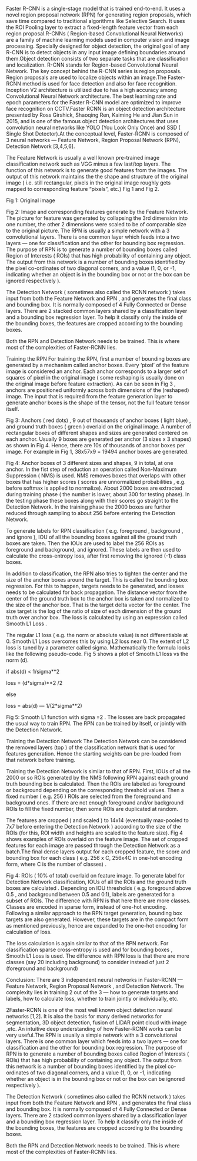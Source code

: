 Faster R-CNN is a single-stage model that is trained end-to-end. It uses a novel region proposal network (RPN) for generating region proposals, which save time compared to traditional algorithms like Selective Search. It uses the ROI Pooling layer to extract a fixed-length feature vector from each region proposal.R-CNNs ( Region-based Convolutional Neural Networks) are a family of machine learning models used in computer vision and image processing. Specially designed for object detection, the original goal of any R-CNN is to detect objects in any input image defining boundaries around them.Object detection consists of two separate tasks that are classification and localization. R-CNN stands for Region-based Convolutional Neural Network. The key concept behind the R-CNN series is region proposals. Region proposals are used to localize objects within an image.The Faster-RCNN method is used for face detection and also for face recognition. Inception V2 architecture is utilized due to has a high accuracy among Convolutional Neural Network architecture. The best learning rate and epoch parameters for the Faster R-CNN model are optimized to improve face recognition on CCTV.Faster RCNN is an object detection architecture presented by Ross Girshick, Shaoqing Ren, Kaiming He and Jian Sun in 2015, and is one of the famous object detection architectures that uses convolution neural networks like YOLO (You Look Only Once) and SSD ( Single Shot Detector).At the conceptual level, Faster-RCNN is composed of 3 neural networks — Feature Network, Region Proposal Network (RPN), Detection Network [3,4,5,6].

The Feature Network is usually a well known pre-trained image classification network such as VGG minus a few last/top layers. The function of this network is to generate good features from the images. The output of this network maintains the the shape and structure of the original image ( i.e. still rectangular, pixels in the original image roughly gets mapped to corresponding feature “pixels”, etc.) Fig 1 and Fig 2.


Fig 1: Original image

Fig 2: Image and corresponding features generate by the Feature Network. The picture for feature was generated by collapsing the 3rd dimension into one number, the other 2 dimensions were scaled to be of comparable size to the original picture.
The RPN is usually a simple network with a 3 convolutional layers. There is one common layer which feeds into a two layers — one for classification and the other for bounding box regression. The purpose of RPN is to generate a number of bounding boxes called Region of Interests ( ROIs) that has high probability of containing any object. The output from this network is a number of bounding boxes identified by the pixel co-ordinates of two diagonal corners, and a value (1, 0, or -1, indicating whether an object is in the bounding box or not or the box can be ignored respectively ).

The Detection Network ( sometimes also called the RCNN network ) takes input from both the Feature Network and RPN , and generates the final class and bounding box. It is normally composed of 4 Fully Connected or Dense layers. There are 2 stacked common layers shared by a classification layer and a bounding box regression layer. To help it classify only the inside of the bounding boxes, the features are cropped according to the bounding boxes.

Both the RPN and Detection Network needs to be trained. This is where most of the complexities of Faster-RCNN lies.

Training the RPN
For training the RPN, first a number of bounding boxes are generated by a mechanism called anchor boxes. Every ‘pixel’ of the feature image is considered an anchor. Each anchor corresponds to a larger set of squares of pixel in the original image ( some reshaping is usually done on the original image before feature extraction). As can be seen in Fig 3 , anchors are positioned uniformly across both dimensions of the (reshaped) image. The input that is required from the feature generation layer to generate anchor boxes is the shape of the tensor, not the full feature tensor itself.


Fig 3: Anchors ( red dots) , 9 out of thousands of anchor boxes ( light blue) , and ground truth boxes ( green ) overlaid on the original image.
A number of rectangular boxes of different shapes and sizes are generated centered on each anchor. Usually 9 boxes are generated per anchor (3 sizes x 3 shapes) as shown in Fig 4. Hence, there are 10s of thousands of anchor boxes per image. For example in Fig 1, 38x57x9 = 19494 anchor boxes are generated.


Fig 4: Anchor boxes of 3 different sizes and shapes, 9 in total, at one anchor.
In the fist step of reduction an operation called Non-Maximum Suppression ( NMS) is used. NMS removes boxes that overlaps with other boxes that has higher scores ( scores are unnormalized probabilities , e.g. before softmax is applied to normalize). About 2000 boxes are extracted during training phase ( the number is lower, about 300 for testing phase). In the testing phase these boxes along with their scores go straight to the Detection Network. In the training phase the 2000 boxes are further reduced through sampling to about 256 before entering the Detection Network.

To generate labels for RPN classification ( e.g. foreground , background , and ignore ), IOU of all the bounding boxes against all the ground truth boxes are taken. Then the IOUs are used to label the 256 ROIs as foreground and background, and ignored. These labels are then used to calculate the cross-entropy loss, after first removing the ignored (-1) class boxes.

In addition to classification, the RPN also tries to tighten the center and the size of the anchor boxes around the target. This is called the bounding box regression. For this to happen, targets needs to be generated, and losses needs to be calculated for back propagation. The distance vector from the center of the ground truth box to the anchor box is taken and normalized to the size of the anchor box. That is the target delta vector for the center. The size target is the log of the ratio of size of each dimension of the ground truth over anchor box. The loss is calculated by using an expression called Smooth L1 Loss .

The regular L1 loss ( e.g. the norm or absolute value) is not differentiable at 0. Smooth L1 Loss overcomes this by using L2 loss near 0. The extent of L2 loss is tuned by a parameter called sigma. Mathematically the formula looks like the following pseudo-code. Fig 5 shows a plot of Smooth L1 loss vs the norm (d).

if abs(d) < 1/sigma**2

loss = (d*sigma)**2 /2

else

loss = abs(d) — 1/(2*sigma**2)


Fig 5: Smooth L1 function with sigma =2 .
The losses are back propagated the usual way to train RPN. The RPN can be trained by itself, or jointly with the Detection Network.

Training the Detection Network
The Detection Network can be considered the removed layers (top ) of the classification network that is used for features generation. Hence the starting weights can be pre-loaded from that network before training.

Training the Detection Network is similar to that of RPN. First, IOUs of all the 2000 or so ROIs generated by the NMS following RPN against each ground truth bounding box is calculated. Then the ROIs are labeled as foreground or background depending on the corresponding threshold values. Then a fixed number ( e.g. 256 ) ROIs are selected from the foreground and background ones. If there are not enough foreground and/or background ROIs to fill the fixed number, then some ROIs are duplicated at random.

The features are cropped ( and scaled ) to 14x14 (eventually max-pooled to 7x7 before entering the Detection Network ) according to the size of the ROIs (for this, ROI width and heights are scaled to the feature size). Fig 4 shows examples of ROIs overlaid on the feature image. The set of cropped features for each image are passed through the Detection Network as a batch.The final dense layers output for each cropped feature, the score and bounding box for each class ( e.g. 256 x C, 256x4C in one-hot encoding form, where C is the number of classes) .


Fig 4: ROIs ( 10% of total) overlaid on feature image.
To generate label for Detection Network classification, IOUs of all the ROIs and the ground truth boxes are calculated . Depending on IOU thresholds ( e.g. foreground above 0.5 , and background between 0.5 and 0.1), labels are generated for a subset of ROIs. The difference with RPN is that here there are more classes. Classes are encoded in sparse form, instead of one-hot encoding. Following a similar approach to the RPN target generation, bounding box targets are also generated. However, these targets are in the compact form as mentioned previously, hence are expanded to the one-hot encoding for calculation of loss.

The loss calculation is again similar to that of the RPN network. For classification sparse cross-entropy is used and for bounding boxes , Smooth L1 Loss is used. The difference with RPN loss is that there are more classes (say 20 including background) to consider instead of just 2 (foreground and background)

Conclusion:
There are 3 independent neural networks in Faster-RCNN — Feature Network, Region Proposal Network , and Detection Network. The complexity lies in training 2 out of the 3 — how to generate targets and labels, how to calculate loss, whether to train jointly or individually, etc.



2Faster-RCNN is one of the most well known object detection neural networks [1,2]. It is also the basis for many derived networks for segmentation, 3D object detection, fusion of LIDAR point cloud with image ,etc. An intuitive deep understanding of how Faster-RCNN works can be very useful.The RPN is usually a simple network with a 3 convolutional layers. There is one common layer which feeds into a two layers — one for classification and the other for bounding box regression. The purpose of RPN is to generate a number of bounding boxes called Region of Interests ( ROIs) that has high probability of containing any object. The output from this network is a number of bounding boxes identified by the pixel co-ordinates of two diagonal corners, and a value (1, 0, or -1, indicating whether an object is in the bounding box or not or the box can be ignored respectively ).

The Detection Network ( sometimes also called the RCNN network ) takes input from both the Feature Network and RPN , and generates the final class and bounding box. It is normally composed of 4 Fully Connected or Dense layers. There are 2 stacked common layers shared by a classification layer and a bounding box regression layer. To help it classify only the inside of the bounding boxes, the features are cropped according to the bounding boxes.

Both the RPN and Detection Network needs to be trained. This is where most of the complexities of Faster-RCNN lies.
